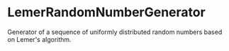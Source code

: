 # LemerRandomNumberGenerator
Generator of a sequence of uniformly distributed random numbers based on Lemer's algorithm.
